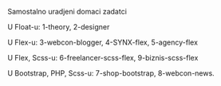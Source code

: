 Samostalno uradjeni domaci zadatci

U Float-u:
1-theory,
2-designer

U Flex-u:
3-webcon-blogger,
4-SYNX-flex,
5-agency-flex

U Flex, Scss-u:
6-freelancer-scss-flex,
9-biznis-scss-flex

U Bootstrap, PHP, Scss-u:
7-shop-bootstrap,
8-webcon-news.
